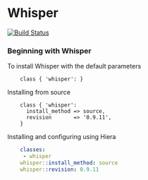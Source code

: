 # Whisper

[![Build Status](https://travis-ci.org/jbussdieker/puppet-whisper.svg?branch=master)](https://travis-ci.org/jbussdieker/puppet-whisper)

### Beginning with Whisper

To install Whisper with the default parameters

```puppet
    class { 'whisper': }
```

Installing from source

```puppet
    class { 'whisper':
      install_method => source,
      revision       => '0.9.11',
    }
```

Installing and configuring using Hiera

````YAML
    classes:
     - whisper
    whisper::install_method: source
    whisper::revision: 0.9.11
````

